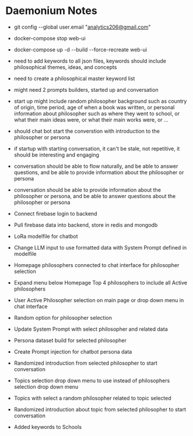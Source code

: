 # Daemonium Notes
- git config --global user.email "analytics206@gmail.com"
- docker-compose stop web-ui
- docker-compose up -d --build --force-recreate web-ui

- need to add keywords to all json files, keywords should include philosophical themes, ideas, and concepts
- need to create a philosophical master keyword list
- might need 2 prompts builders, started up and conversation
- start up might include random philosopher background such as country of origin, time period, age of when a book was written, or personal information about philosopher such as where they went to school, or what their main ideas were, or what their main works were, or ...
- should chat bot start the converstion with introduction to the philosopher or persona
- if startup with starting conversation, it can't be stale, not repetitive, it should be interesting and engaging
- conversation should be able to flow naturally, and be able to answer questions, and be able to provide information about the philosopher or persona
- conversation should be able to provide information about the philosopher or persona, and be able to answer questions about the philosopher or persona

- Connect firebase login to backend
- Pull firebase data into backend, store in redis and mongodb
- LoRa modelfile for chatbot 
- Change LLM input to use formatted data with System Prompt defined in modelfile
- Homepage philosophers connected to chat interface for philosopher selection
- Expand menu below Homepage Top 4 philosophers to include all Active philosophers
- User Active Philosopher selection on main page or drop down menu in chat interface
- Random option for philosopher selection
- Update System Prompt with select philosopher and related data
- Persona dataset build for selected philosopher
- Create Prompt injection for chatbot persona data
- Randomized introduction from selected philosopher to start conversation
- Topics selection drop down menu to use instead of philosophers selection drop down menu
- Topics with select a random philosopher related to topic selected
- Randomized introduction about topic from selected philosopher to start conversation

- Added keywords to Schools